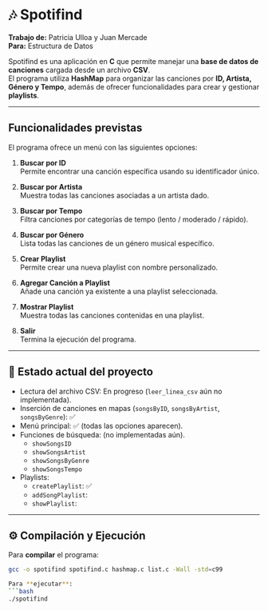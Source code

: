 # 🎶 Spotifind  

**Trabajo de:** Patricia Ulloa y Juan Mercade  
**Para:** Estructura de Datos  

Spotifind es una aplicación en **C** que permite manejar una **base de datos de canciones** cargada desde un archivo **CSV**.  
El programa utiliza **HashMap** para organizar las canciones por **ID, Artista, Género y Tempo**, además de ofrecer funcionalidades para crear y gestionar **playlists**.  

---

## Funcionalidades previstas  

El programa ofrece un menú con las siguientes opciones:  

1. **Buscar por ID**  
   Permite encontrar una canción específica usando su identificador único.  

2. **Buscar por Artista**  
   Muestra todas las canciones asociadas a un artista dado.  

3. **Buscar por Tempo**  
   Filtra canciones por categorías de tempo (lento / moderado / rápido).  

4. **Buscar por Género**  
   Lista todas las canciones de un género musical específico.  

5. **Crear Playlist**  
   Permite crear una nueva playlist con nombre personalizado.  

6. **Agregar Canción a Playlist**  
   Añade una canción ya existente a una playlist seleccionada.  

7. **Mostrar Playlist**  
   Muestra todas las canciones contenidas en una playlist.  

8. **Salir**  
   Termina la ejecución del programa.  

---

## 🚧 Estado actual del proyecto  

- Lectura del archivo CSV: En progreso (`leer_linea_csv` aún no implementada).  
- Inserción de canciones en mapas (`songsByID`, `songsByArtist`, `songsByGenre`): ✅  
- Menú principal: ✅ (todas las opciones aparecen).  
- Funciones de búsqueda: (no implementadas aún).  
  - `showSongsID`  
  - `showSongsArtist`  
  - `showSongsByGenre`  
  - `showSongsTempo`  
- Playlists:  
  - `createPlaylist`: ✅  
  - `addSongPlaylist`:  
  - `showPlaylist`:   

---

## ⚙️ Compilación y Ejecución  

Para **compilar** el programa:  
```bash
gcc -o spotifind spotifind.c hashmap.c list.c -Wall -std=c99

Para **ejecutar**:
```bash
./spotifind